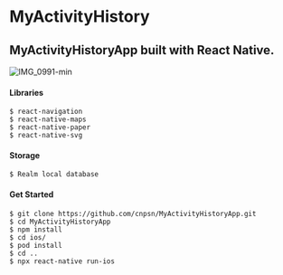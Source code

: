 # MyActivityHistory
## MyActivityHistoryApp built with React Native.

![IMG_0991-min](https://user-images.githubusercontent.com/51968635/165450260-d25646a8-15c1-43d8-a84c-c50a6f25d054.gif)

#### Libraries
```
$ react-navigation
$ react-native-maps
$ react-native-paper
$ react-native-svg
```
#### Storage
```
$ Realm local database
```
#### Get Started 
```
$ git clone https://github.com/cnpsn/MyActivityHistoryApp.git
$ cd MyActivityHistoryApp
$ npm install
$ cd ios/
$ pod install
$ cd ..
$ npx react-native run-ios
```
